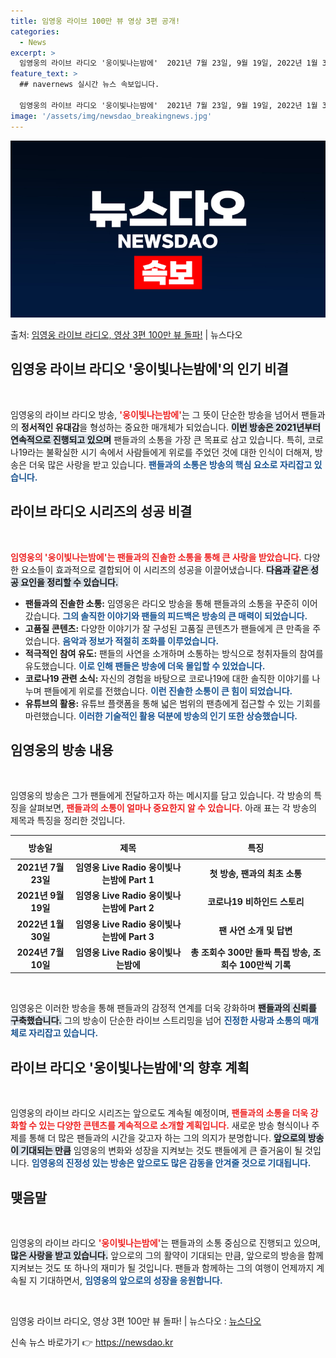```yaml
---
title: 임영웅 라이브 100만 뷰 영상 3편 공개!
categories:
  - News
excerpt: >
  임영웅의 라이브 라디오 '웅이빛나는밤에'  2021년 7월 23일, 9월 19일, 2022년 1월 30일에 …
feature_text: >
  ## navernews 실시간 뉴스 속보입니다.

  임영웅의 라이브 라디오 '웅이빛나는밤에'  2021년 7월 23일, 9월 19일, 2022년 1월 30일에 …
image: '/assets/img/newsdao_breakingnews.jpg'
---
```


![뉴스다오 속보](/assets/img/newsdao_breakingnews.jpg)

<p>출처: <a href="https://newsdao.kr/4779" rel="dofollow">임영웅 라이브 라디오, 영상 3편 100만 뷰 돌파!</a> | 뉴스다오</p>

<h2 data-ke-size="size26">임영웅 라이브 라디오 '웅이빛나는밤에'의 인기 비결</h2>

<p data-ke-size="size16">&nbsp;</p>

임영웅의 라이브 라디오 방송, <b><span style="color: #ee2323;">'웅이빛나는밤에'</span></b>는 그 뜻이 단순한 방송을 넘어서 팬들과의 <b>정서적인 유대감</b>을 형성하는 중요한 매개체가 되었습니다. <b><span style="background-color: #21538527;">이번 방송은 2021년부터 연속적으로 진행되고 있으며</span></b> 팬들과의 소통을 가장 큰 목표로 삼고 있습니다. 특히, 코로나19라는 불확실한 시기 속에서 사람들에게 위로를 주었던 것에 대한 인식이 더해져, 방송은 더욱 많은 사랑을 받고 있습니다. <b><span style="color: #1a5490;">팬들과의 소통은 방송의 핵심 요소로 자리잡고 있습니다.</span></b> 

<h2 data-ke-size="size26">라이브 라디오 시리즈의 성공 비결</h2>

<p data-ke-size="size16">&nbsp;</p>

<b><span style="color: #ee2323;">임영웅의 '웅이빛나는밤에'는 팬들과의 진솔한 소통을 통해 큰 사랑을 받았습니다.</span></b> 다양한 요소들이 효과적으로 결합되어 이 시리즈의 성공을 이끌어냈습니다. <b><span style="background-color: #21538527;">다음과 같은 성공 요인을 정리할 수 있습니다.</span></b>

<ul>
    <li><b>팬들과의 진솔한 소통:</b> 임영웅은 라디오 방송을 통해 팬들과의 소통을 꾸준히 이어갔습니다. <b><span style="color: #1a5490;">그의 솔직한 이야기와 팬들의 피드백은 방송의 큰 매력이 되었습니다.</span></b></li>
    <li><b>고품질 콘텐츠:</b> 다양한 이야기가 잘 구성된 고품질 콘텐츠가 팬들에게 큰 만족을 주었습니다. <b><span style="color: #1a5490;">음악과 정보가 적절히 조화를 이루었습니다.</span></b></li>
    <li><b>적극적인 참여 유도:</b> 팬들의 사연을 소개하며 소통하는 방식으로 청취자들의 참여를 유도했습니다. <b><span style="color: #1a5490;">이로 인해 팬들은 방송에 더욱 몰입할 수 있었습니다.</span></b></li>
    <li><b>코로나19 관련 소식:</b> 자신의 경험을 바탕으로 코로나19에 대한 솔직한 이야기를 나누며 팬들에게 위로를 전했습니다. <b><span style="color: #1a5490;">이런 진솔한 소통이 큰 힘이 되었습니다.</span></b></li>
    <li><b>유튜브의 활용:</b> 유튜브 플랫폼을 통해 넓은 범위의 팬층에게 접근할 수 있는 기회를 마련했습니다. <b><span style="color: #1a5490;">이러한 기술적인 활용 덕분에 방송의 인기 또한 상승했습니다.</span></b></li>
</ul>

<h2 data-ke-size="size26">임영웅의 방송 내용</h2>

<p data-ke-size="size16">&nbsp;</p>

임영웅의 방송은 그가 팬들에게 전달하고자 하는 메시지를 담고 있습니다. 각 방송의 특징을 살펴보면, <b><span style="color: #ee2323;">팬들과의 소통이 얼마나 중요한지 알 수 있습니다.</span></b> 아래 표는 각 방송의 제목과 특징을 정리한 것입니다.

<table style="width: 100%; border-collapse: collapse;">
    <thead>
        <tr>
            <th style="text-align: center; height: 30px;"><b>방송일</b></th>
            <th style="text-align: center; height: 30px;"><b>제목</b></th>
            <th style="text-align: center; height: 30px;"><b>특징</b></th>
        </tr>
    </thead>
    <tbody>
        <tr>
            <td style="text-align: center; height: 17px;"><b>2021년 7월 23일</b></td>
            <td style="text-align: center; height: 17px;"><b>임영웅 Live Radio 웅이빛나는밤에 Part 1</b></td>
            <td style="text-align: center; height: 17px;"><b>첫 방송, 팬과의 최초 소통</b></td>
        </tr>
        <tr>
            <td style="text-align: center; height: 17px;"><b>2021년 9월 19일</b></td>
            <td style="text-align: center; height: 17px;"><b>임영웅 Live Radio 웅이빛나는밤에 Part 2</b></td>
            <td style="text-align: center; height: 17px;"><b>코로나19 비하인드 스토리</b></td>
        </tr>
        <tr>
            <td style="text-align: center; height: 17px;"><b>2022년 1월 30일</b></td>
            <td style="text-align: center; height: 17px;"><b>임영웅 Live Radio 웅이빛나는밤에 Part 3</b></td>
            <td style="text-align: center; height: 17px;"><b>팬 사연 소개 및 답변</b></td>
        </tr>
        <tr>
            <td style="text-align: center; height: 17px;"><b>2024년 7월 10일</b></td>
            <td style="text-align: center; height: 17px;"><b>임영웅 Live Radio 웅이빛나는밤에</b></td>
            <td style="text-align: center; height: 17px;"><b>총 조회수 300만 돌파 특집 방송, 조회수 100만씩 기록</b></td>
        </tr>
    </tbody>
</table>

<p data-ke-size="size16">&nbsp;</p>

임영웅은 이러한 방송을 통해 팬들과의 감정적 연계를 더욱 강화하며 <b><span style="background-color: #21538527;">팬들과의 신뢰를 구축했습니다.</span></b> 그의 방송이 단순한 라이브 스트리밍을 넘어 <b><span style="color: #1a5490;">진정한 사랑과 소통의 매개체로 자리잡고 있습니다.</span></b>

<h2 data-ke-size="size26">라이브 라디오 '웅이빛나는밤에'의 향후 계획</h2>

<p data-ke-size="size16">&nbsp;</p>

임영웅의 라이브 라디오 시리즈는 앞으로도 계속될 예정이며, <b><span style="color: #ee2323;">팬들과의 소통을 더욱 강화할 수 있는 다양한 콘텐츠를 계속적으로 소개할 계획입니다.</span></b> 새로운 방송 형식이나 주제를 통해 더 많은 팬들과의 시간을 갖고자 하는 그의 의지가 분명합니다. <b><span style="background-color: #21538527;">앞으로의 방송이 기대되는 만큼</span></b> 임영웅의 변화와 성장을 지켜보는 것도 팬들에게 큰 즐거움이 될 것입니다. <b><span style="color: #1a5490;">임영웅의 진정성 있는 방송은 앞으로도 많은 감동을 안겨줄 것으로 기대됩니다.</span></b>

<h2 data-ke-size="size26">맺음말</h2>

<p data-ke-size="size16">&nbsp;</p>

임영웅의 라이브 라디오 <b><span style="color: #ee2323;">'웅이빛나는밤에'</span></b>는 팬들과의 소통 중심으로 진행되고 있으며, <b><span style="background-color: #21538527;">많은 사랑을 받고 있습니다.</span></b> 앞으로의 그의 활약이 기대되는 만큼, 앞으로의 방송을 함께 지켜보는 것도 또 하나의 재미가 될 것입니다. 팬들과 함께하는 그의 여행이 언제까지 계속될 지 기대하면서, <b><span style="color: #1a5490;">임영웅의 앞으로의 성장을 응원합니다.</span></b>

<p data-ke-size="size16">&nbsp;</p>

임영웅 라이브 라디오, 영상 3편 100만 뷰 돌파! | 뉴스다오 : <a href="https://newsdao.kr/4779" target="_blank">뉴스다오</a> 

신속 뉴스 바로가기 👉 <a href="https://newsdao.kr" rel="dofollow">https://newsdao.kr</a>


